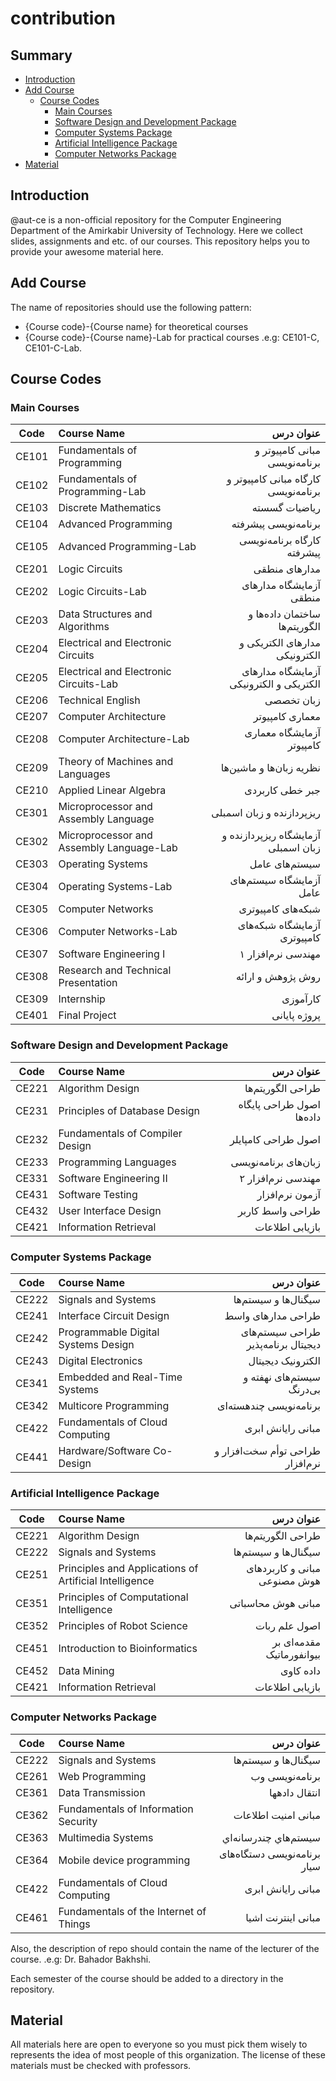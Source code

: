 # contribution

## Summary 
- [Introduction](#introduction) 
- [Add Course](#add-course)
  - [Course Codes](#course-codes)
    - [Main Courses](#main-courses)
    - [Software Design and Development Package](#software-design-and-development-package)
    - [Computer Systems Package](#computer-systems-package)
    - [Artificial Intelligence Package](#artificial-intelligence-package)
    - [Computer Networks Package](#computer-networks-package)
- [Material](#material)


## Introduction
@aut-ce is a non-official repository for the Computer Engineering Department of the Amirkabir University of Technology.
Here we collect slides, assignments and etc. of our courses.
This repository helps you to provide your awesome material here.

## Add Course
The name of repositories should use the following pattern:
- {Course code}-{Course name} for theoretical courses
- {Course code}-{Course name}-Lab for practical courses
.e.g:
CE101-C, CE101-C-Lab.
## Course Codes
### Main Courses
| Code  | Course Name                                  | عنوان درس                                 |
| ----- |:---------------------------------------------| -----------------------------------------:|
| CE101 | Fundamentals of Programming                  | مبانی کامپیوتر و برنامه‌نویسی             |
| CE102 | Fundamentals of Programming-Lab              | کارگاه مبانی کامپیوتر و برنامه‌نویسی      |
| CE103 | Discrete Mathematics                         | ریاضیات گسسته                             |
| CE104 | Advanced Programming                         | برنامه‌نویسی پیشرفته                      |
| CE105 | Advanced Programming-Lab                     | کارگاه برنامه‌نویسی پیشرفته               |
| CE201 | Logic Circuits	                             | مدارهای منطقی                             |
| CE202 | Logic Circuits-Lab                           | آزمایشگاه مدارهای منطقی                   |
| CE203 | Data Structures and Algorithms	             | ساختمان داده‌ها و الگوریتم‌ها             |
| CE204 | Electrical and Electronic Circuits	         | مدارهای الکتریکی و الکترونیکی             |
| CE205 | Electrical and Electronic Circuits-Lab       | آزمایشگاه مدارهای الکتریکی و الکترونیکی   |
| CE206 | Technical English	                           | زبان تخصصی                                |
| CE207 | Computer Architecture	                       | معماری کامپیوتر                           |
| CE208 | Computer Architecture-Lab                    | آزمایشگاه معماری کامپیوتر                 |
| CE209 | Theory of Machines and Languages             | نظریه ‌زبان‌ها و ماشین‌ها                 |
| CE210 | Applied Linear Algebra                       | جبر خطی کاربردی                           |
| CE301 | Microprocessor and Assembly Language	       | ریزپردازنده و زبان اسمبلی                 |
| CE302 | Microprocessor and Assembly Language-Lab     | آزمایشگاه ریزپردازنده و زبان اسمبلی       |
| CE303 | Operating Systems	                           | سیستم‌های عامل                            |
| CE304 | Operating Systems-Lab                        | آزمایشگاه سیستم‌های عامل                  |
| CE305 | Computer Networks	                           | شبکه‌های کامپیوتری                        |
| CE306 | Computer Networks-Lab                        | آزمایشگاه شبکه‌های کامپیوتری              |
| CE307 | Software Engineering I	                     | مهندسی نرم‌افزار ۱                        |
| CE308 | Research and Technical Presentation	         | روش پژوهش و ارائه                         | 
| CE309 | Internship                                   | کارآموزی                                  |
| CE401 | Final Project                                | پروژه پایانی                              |
### Software Design and Development Package
| Code  | Course Name                      | عنوان درس                      |
| ----- |:---------------------------------| ------------------------------:|
| CE221 | Algorithm Design	               | طراحی الگوریتم‌ها              |
| CE231 | Principles of Database Design	   | اصول طراحی پایگاه داده‌ها      |
| CE232 | Fundamentals of Compiler Design  | اصول طراحی کامپایلر            |
| CE233 | Programming Languages            | ‌زبان‌های برنامه‌نویسی         |
| CE331 | Software Engineering II          | مهندسی نرم‌افزار ۲             |
| CE431 | Software Testing                 | آزمون نرم‌افزار                |
| CE432 | User Interface Design            | طراحی واسط کاربر               |
| CE421 | Information Retrieval            | بازیابی اطلاعات                 |
### Computer Systems Package
| Code  | Course Name                         | عنوان درس                                 |
| ----- |:------------------------------------| -----------------------------------------:|
| CE222 | Signals and Systems	                | سیگنال‌ها و سیستم‌ها                      |
| CE241 | Interface Circuit Design	          | طراحی مدارهای واسط                        |
| CE242 | Programmable Digital Systems Design | طراحی سیستم‌های دیجیتال برنامه‌پذیر       |
| CE243 | Digital Electronics                 | الکترونیک دیجیتال                         |
| CE341 | Embedded and Real-Time Systems      | سیستم‌های نهفته و بی‌درنگ                 |
| CE342 | Multicore Programming               | برنامه‌نویسی چندهسته‌ای                   |
| CE422 | Fundamentals of Cloud Computing     | مبانی رایانش ابری                         |
| CE441 | Hardware/Software Co-Design         | طراحی توأم سخت‌افزار و نرم‌افزار          |
### Artificial Intelligence Package
| Code  | Course Name                                            | عنوان درس                                 |
| ----- |:-------------------------------------------------------| -----------------------------------------:|
| CE221 | Algorithm Design	                                     | طراحی الگوریتم‌ها                         |
| CE222 | Signals and Systems	                                   | سیگنال‌ها و سیستم‌ها                      |
| CE251 | Principles and Applications of Artificial Intelligence | مبانی و کاربردهای هوش مصنوعی              |
| CE351 | Principles of Computational Intelligence               | مبانی هوش محاسباتی                        |
| CE352 | Principles of Robot Science                            | اصول علم ربات                             |
| CE451 | Introduction to Bioinformatics                         | مقدمه‌ای بر بیوانفورماتیک                 |
| CE452 | Data Mining                                            | داده کاوی                                 |
| CE421 | Information Retrieval                                  | بازیابی اطلاعات                            |
### Computer Networks Package
| Code  | Course Name                             | عنوان درس                         |
| ----- |:----------------------------------------| ---------------------------------:|
| CE222 | Signals and Systems	                    | سیگنال‌ها و سیستم‌ها              |
| CE261 | Web Programming	                        | برنامه‌نویسی وب                   |
| CE361 | Data Transmission                       | انتقال داده­ها                    |
| CE362 | Fundamentals of Information Security    | مبانی امنيت اطلاعات                |
| CE363 | Multimedia Systems                      | سيستم‌هاي چندرسانه‌اي             |
| CE364 | Mobile device programming               | برنامه‌نویسی دستگاه‌های سیار      |
| CE422 | Fundamentals of Cloud Computing         | مبانی رایانش ابری                 |
| CE461 | Fundamentals of the Internet of Things  | مبانی اینترنت اشیا                |

Also, the description of repo should contain the name of the lecturer of the course.
.e.g:
Dr. Bahador Bakhshi.

Each semester of the course should be added to a directory in the repository.

## Material
All materials here are open to everyone so you must pick them wisely to represents the idea of most people of this organization. The license of these materials must be checked with professors.


